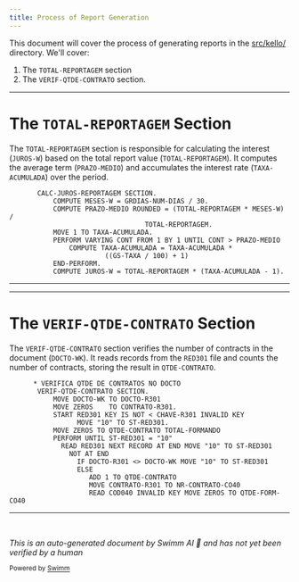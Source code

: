 ```yaml
---
title: Process of Report Generation
---
```

This document will cover the process of generating reports in the <SwmPath>[src/kello/](src/kello/)</SwmPath> directory. We'll cover:

1. The <SwmToken path="src/kello/cop105.cbl" pos="1234:12:14" line-data="           COMPUTE PRAZO-MEDIO ROUNDED = (TOTAL-REPORTAGEM * MESES-W) /">`TOTAL-REPORTAGEM`</SwmToken> section
2. The <SwmToken path="src/kello/cop105.cbl" pos="1244:1:5" line-data="       VERIF-QTDE-CONTRATO SECTION.">`VERIF-QTDE-CONTRATO`</SwmToken> section.

<SwmSnippet path="/src/kello/cop105.cbl" line="1232">

---

# The <SwmToken path="src/kello/cop105.cbl" pos="1234:12:14" line-data="           COMPUTE PRAZO-MEDIO ROUNDED = (TOTAL-REPORTAGEM * MESES-W) /">`TOTAL-REPORTAGEM`</SwmToken> Section

The <SwmToken path="src/kello/cop105.cbl" pos="1234:12:14" line-data="           COMPUTE PRAZO-MEDIO ROUNDED = (TOTAL-REPORTAGEM * MESES-W) /">`TOTAL-REPORTAGEM`</SwmToken> section is responsible for calculating the interest (<SwmToken path="src/kello/cop105.cbl" pos="1241:3:5" line-data="           COMPUTE JUROS-W = TOTAL-REPORTAGEM * (TAXA-ACUMULADA - 1).">`JUROS-W`</SwmToken>) based on the total report value (<SwmToken path="src/kello/cop105.cbl" pos="1234:12:14" line-data="           COMPUTE PRAZO-MEDIO ROUNDED = (TOTAL-REPORTAGEM * MESES-W) /">`TOTAL-REPORTAGEM`</SwmToken>). It computes the average term (<SwmToken path="src/kello/cop105.cbl" pos="1234:3:5" line-data="           COMPUTE PRAZO-MEDIO ROUNDED = (TOTAL-REPORTAGEM * MESES-W) /">`PRAZO-MEDIO`</SwmToken>) and accumulates the interest rate (<SwmToken path="src/kello/cop105.cbl" pos="1236:7:9" line-data="           MOVE 1 TO TAXA-ACUMULADA.">`TAXA-ACUMULADA`</SwmToken>) over the period.

```cobol
       CALC-JUROS-REPORTAGEM SECTION.
           COMPUTE MESES-W = GRDIAS-NUM-DIAS / 30.
           COMPUTE PRAZO-MEDIO ROUNDED = (TOTAL-REPORTAGEM * MESES-W) /
                                  TOTAL-REPORTAGEM.
           MOVE 1 TO TAXA-ACUMULADA.
           PERFORM VARYING CONT FROM 1 BY 1 UNTIL CONT > PRAZO-MEDIO
               COMPUTE TAXA-ACUMULADA = TAXA-ACUMULADA *
                        ((GS-TAXA / 100) + 1)
           END-PERFORM.
           COMPUTE JUROS-W = TOTAL-REPORTAGEM * (TAXA-ACUMULADA - 1).
```

---

</SwmSnippet>

<SwmSnippet path="/src/kello/cop105.cbl" line="1243">

---

# The <SwmToken path="src/kello/cop105.cbl" pos="1244:1:5" line-data="       VERIF-QTDE-CONTRATO SECTION.">`VERIF-QTDE-CONTRATO`</SwmToken> Section

The <SwmToken path="src/kello/cop105.cbl" pos="1244:1:5" line-data="       VERIF-QTDE-CONTRATO SECTION.">`VERIF-QTDE-CONTRATO`</SwmToken> section verifies the number of contracts in the document (<SwmToken path="src/kello/cop105.cbl" pos="1245:3:5" line-data="           MOVE DOCTO-WK TO DOCTO-R301">`DOCTO-WK`</SwmToken>). It reads records from the <SwmToken path="src/kello/cop105.cbl" pos="1247:3:3" line-data="           START RED301 KEY IS NOT &lt; CHAVE-R301 INVALID KEY">`RED301`</SwmToken> file and counts the number of contracts, storing the result in <SwmToken path="src/kello/cop105.cbl" pos="1244:3:5" line-data="       VERIF-QTDE-CONTRATO SECTION.">`QTDE-CONTRATO`</SwmToken>.

```cobol
      * VERIFICA QTDE DE CONTRATOS NO DOCTO
       VERIF-QTDE-CONTRATO SECTION.
           MOVE DOCTO-WK TO DOCTO-R301
           MOVE ZEROS    TO CONTRATO-R301.
           START RED301 KEY IS NOT < CHAVE-R301 INVALID KEY
                 MOVE "10" TO ST-RED301.
           MOVE ZEROS TO QTDE-CONTRATO TOTAL-FORMANDO
           PERFORM UNTIL ST-RED301 = "10"
             READ RED301 NEXT RECORD AT END MOVE "10" TO ST-RED301
               NOT AT END
                 IF DOCTO-R301 <> DOCTO-WK MOVE "10" TO ST-RED301
                 ELSE
                    ADD 1 TO QTDE-CONTRATO
                    MOVE CONTRATO-R301 TO NR-CONTRATO-CO40
                    READ COD040 INVALID KEY MOVE ZEROS TO QTDE-FORM-CO40
```

---

</SwmSnippet>

&nbsp;

*This is an auto-generated document by Swimm AI 🌊 and has not yet been verified by a human*

<SwmMeta version="3.0.0" repo-id="Z2l0aHViJTNBJTNBa2VsbG8lM0ElM0Fzd2ltbWlv" repo-name="kello"><sup>Powered by [Swimm](/)</sup></SwmMeta>
